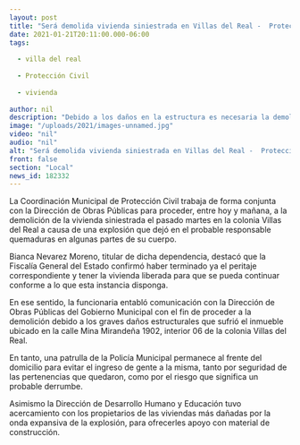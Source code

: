 ```yaml
---
layout: post
title: "Será demolida vivienda siniestrada en Villas del Real -  Protección Civil Municipal"
date: 2021-01-21T20:11:00.000-06:00
tags:
  
  - villa del real
  
  - Protección Civil
  
  - vivienda
  
author: nil
description: "Debido a los daños en la estructura es necesaria la demolición total"
image: "/uploads/2021/images-unnamed.jpg"
video: "nil"
audio: "nil"
alt: "Será demolida vivienda siniestrada en Villas del Real -  Protección Civil Municipal"
front: false
section: "Local"
news_id: 182332
---
```


La Coordinación Municipal de Protección Civil trabaja de forma conjunta con la Dirección de Obras Públicas para proceder, entre hoy y mañana, a la demolición de la vivienda siniestrada el pasado martes en la colonia Villas del Real a causa de una explosión que dejó en el probable responsable quemaduras en algunas partes de su cuerpo.

Bianca Nevarez Moreno, titular de dicha dependencia, destacó que la Fiscalía General del Estado confirmó haber terminado ya el peritaje correspondiente y tener la vivienda liberada para que se pueda continuar conforme a lo que esta instancia disponga.

En ese sentido, la funcionaria entabló comunicación con la Dirección de Obras Públicas del Gobierno Municipal con el fin de proceder a la demolición debido a los graves daños estructurales que sufrió el inmueble ubicado en la calle Mina Mirandeña 1902, interior 06 de la colonia Villas del Real.

En tanto, una patrulla de la Policía Municipal permanece al frente del domicilio para evitar el ingreso de gente a la misma, tanto por seguridad de las pertenencias que quedaron, como por el riesgo que significa un probable derrumbe.

Asimismo la Dirección de Desarrollo Humano y Educación tuvo acercamiento con los propietarios de las viviendas más dañadas por la onda expansiva de la explosión, para ofrecerles apoyo con material de construcción.